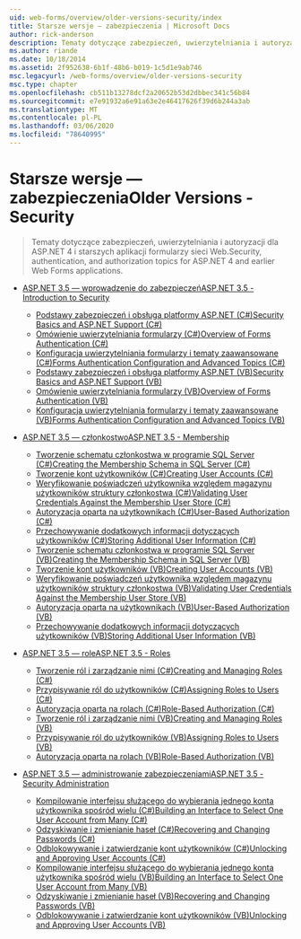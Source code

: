 ```yaml
---
uid: web-forms/overview/older-versions-security/index
title: Starsze wersje — zabezpieczenia | Microsoft Docs
author: rick-anderson
description: Tematy dotyczące zabezpieczeń, uwierzytelniania i autoryzacji dla ASP.NET 4 i starszych aplikacji formularzy sieci Web.
ms.author: riande
ms.date: 10/18/2014
ms.assetid: 2f952638-6b1f-48b6-b019-1c5d1e9ab746
msc.legacyurl: /web-forms/overview/older-versions-security
msc.type: chapter
ms.openlocfilehash: cb511b13278dcf2a20652b53d2dbbec341c56b84
ms.sourcegitcommit: e7e91932a6e91a63e2e46417626f39d6b244a3ab
ms.translationtype: MT
ms.contentlocale: pl-PL
ms.lasthandoff: 03/06/2020
ms.locfileid: "78640995"
---
```

# <a name="older-versions---security"></a><span data-ttu-id="8cd03-103">Starsze wersje — zabezpieczenia</span><span class="sxs-lookup"><span data-stu-id="8cd03-103">Older Versions - Security</span></span>

> <span data-ttu-id="8cd03-104">Tematy dotyczące zabezpieczeń, uwierzytelniania i autoryzacji dla ASP.NET 4 i starszych aplikacji formularzy sieci Web.</span><span class="sxs-lookup"><span data-stu-id="8cd03-104">Security, authentication, and authorization topics for ASP.NET 4 and earlier Web Forms applications.</span></span>

- [<span data-ttu-id="8cd03-105">ASP.NET 3.5 — wprowadzenie do zabezpieczeń</span><span class="sxs-lookup"><span data-stu-id="8cd03-105">ASP.NET 3.5 - Introduction to Security</span></span>](introduction/index.md)

    - [<span data-ttu-id="8cd03-106">Podstawy zabezpieczeń i obsługa platformy ASP.NET (C#)</span><span class="sxs-lookup"><span data-stu-id="8cd03-106">Security Basics and ASP.NET Support (C#)</span></span>](introduction/security-basics-and-asp-net-support-cs.md)
    - [<span data-ttu-id="8cd03-107">Omówienie uwierzytelniania formularzy (C#)</span><span class="sxs-lookup"><span data-stu-id="8cd03-107">Overview of Forms Authentication (C#)</span></span>](introduction/an-overview-of-forms-authentication-cs.md)
    - [<span data-ttu-id="8cd03-108">Konfiguracja uwierzytelniania formularzy i tematy zaawansowane (C#)</span><span class="sxs-lookup"><span data-stu-id="8cd03-108">Forms Authentication Configuration and Advanced Topics (C#)</span></span>](introduction/forms-authentication-configuration-and-advanced-topics-cs.md)
    - [<span data-ttu-id="8cd03-109">Podstawy zabezpieczeń i obsługa platformy ASP.NET (VB)</span><span class="sxs-lookup"><span data-stu-id="8cd03-109">Security Basics and ASP.NET Support (VB)</span></span>](introduction/security-basics-and-asp-net-support-vb.md)
    - [<span data-ttu-id="8cd03-110">Omówienie uwierzytelniania formularzy (VB)</span><span class="sxs-lookup"><span data-stu-id="8cd03-110">Overview of Forms Authentication (VB)</span></span>](introduction/an-overview-of-forms-authentication-vb.md)
    - [<span data-ttu-id="8cd03-111">Konfiguracja uwierzytelniania formularzy i tematy zaawansowane (VB)</span><span class="sxs-lookup"><span data-stu-id="8cd03-111">Forms Authentication Configuration and Advanced Topics (VB)</span></span>](introduction/forms-authentication-configuration-and-advanced-topics-vb.md)
- [<span data-ttu-id="8cd03-112">ASP.NET 3.5 — członkostwo</span><span class="sxs-lookup"><span data-stu-id="8cd03-112">ASP.NET 3.5 - Membership</span></span>](membership/index.md)

    - [<span data-ttu-id="8cd03-113">Tworzenie schematu członkostwa w programie SQL Server (C#)</span><span class="sxs-lookup"><span data-stu-id="8cd03-113">Creating the Membership Schema in SQL Server (C#)</span></span>](membership/creating-the-membership-schema-in-sql-server-cs.md)
    - [<span data-ttu-id="8cd03-114">Tworzenie kont użytkowników (C#)</span><span class="sxs-lookup"><span data-stu-id="8cd03-114">Creating User Accounts (C#)</span></span>](membership/creating-user-accounts-cs.md)
    - [<span data-ttu-id="8cd03-115">Weryfikowanie poświadczeń użytkownika względem magazynu użytkowników struktury członkostwa (C#)</span><span class="sxs-lookup"><span data-stu-id="8cd03-115">Validating User Credentials Against the Membership User Store (C#)</span></span>](membership/validating-user-credentials-against-the-membership-user-store-cs.md)
    - [<span data-ttu-id="8cd03-116">Autoryzacja oparta na użytkownikach (C#)</span><span class="sxs-lookup"><span data-stu-id="8cd03-116">User-Based Authorization (C#)</span></span>](membership/user-based-authorization-cs.md)
    - [<span data-ttu-id="8cd03-117">Przechowywanie dodatkowych informacji dotyczących użytkowników (C#)</span><span class="sxs-lookup"><span data-stu-id="8cd03-117">Storing Additional User Information (C#)</span></span>](membership/storing-additional-user-information-cs.md)
    - [<span data-ttu-id="8cd03-118">Tworzenie schematu członkostwa w programie SQL Server (VB)</span><span class="sxs-lookup"><span data-stu-id="8cd03-118">Creating the Membership Schema in SQL Server (VB)</span></span>](membership/creating-the-membership-schema-in-sql-server-vb.md)
    - [<span data-ttu-id="8cd03-119">Tworzenie kont użytkowników (VB)</span><span class="sxs-lookup"><span data-stu-id="8cd03-119">Creating User Accounts (VB)</span></span>](membership/creating-user-accounts-vb.md)
    - [<span data-ttu-id="8cd03-120">Weryfikowanie poświadczeń użytkownika względem magazynu użytkowników struktury członkostwa (VB)</span><span class="sxs-lookup"><span data-stu-id="8cd03-120">Validating User Credentials Against the Membership User Store (VB)</span></span>](membership/validating-user-credentials-against-the-membership-user-store-vb.md)
    - [<span data-ttu-id="8cd03-121">Autoryzacja oparta na użytkownikach (VB)</span><span class="sxs-lookup"><span data-stu-id="8cd03-121">User-Based Authorization (VB)</span></span>](membership/user-based-authorization-vb.md)
    - [<span data-ttu-id="8cd03-122">Przechowywanie dodatkowych informacji dotyczących użytkowników (VB)</span><span class="sxs-lookup"><span data-stu-id="8cd03-122">Storing Additional User Information (VB)</span></span>](membership/storing-additional-user-information-vb.md)
- [<span data-ttu-id="8cd03-123">ASP.NET 3.5 — role</span><span class="sxs-lookup"><span data-stu-id="8cd03-123">ASP.NET 3.5 - Roles</span></span>](roles/index.md)

    - [<span data-ttu-id="8cd03-124">Tworzenie ról i zarządzanie nimi (C#)</span><span class="sxs-lookup"><span data-stu-id="8cd03-124">Creating and Managing Roles (C#)</span></span>](roles/creating-and-managing-roles-cs.md)
    - [<span data-ttu-id="8cd03-125">Przypisywanie ról do użytkowników (C#)</span><span class="sxs-lookup"><span data-stu-id="8cd03-125">Assigning Roles to Users (C#)</span></span>](roles/assigning-roles-to-users-cs.md)
    - [<span data-ttu-id="8cd03-126">Autoryzacja oparta na rolach (C#)</span><span class="sxs-lookup"><span data-stu-id="8cd03-126">Role-Based Authorization (C#)</span></span>](roles/role-based-authorization-cs.md)
    - [<span data-ttu-id="8cd03-127">Tworzenie ról i zarządzanie nimi (VB)</span><span class="sxs-lookup"><span data-stu-id="8cd03-127">Creating and Managing Roles (VB)</span></span>](roles/creating-and-managing-roles-vb.md)
    - [<span data-ttu-id="8cd03-128">Przypisywanie ról do użytkowników (VB)</span><span class="sxs-lookup"><span data-stu-id="8cd03-128">Assigning Roles to Users (VB)</span></span>](roles/assigning-roles-to-users-vb.md)
    - [<span data-ttu-id="8cd03-129">Autoryzacja oparta na rolach (VB)</span><span class="sxs-lookup"><span data-stu-id="8cd03-129">Role-Based Authorization (VB)</span></span>](roles/role-based-authorization-vb.md)
- [<span data-ttu-id="8cd03-130">ASP.NET 3.5 — administrowanie zabezpieczeniami</span><span class="sxs-lookup"><span data-stu-id="8cd03-130">ASP.NET 3.5 - Security Administration</span></span>](admin/index.md)

    - [<span data-ttu-id="8cd03-131">Kompilowanie interfejsu służącego do wybierania jednego konta użytkownika spośród wielu (C#)</span><span class="sxs-lookup"><span data-stu-id="8cd03-131">Building an Interface to Select One User Account from Many (C#)</span></span>](admin/building-an-interface-to-select-one-user-account-from-many-cs.md)
    - [<span data-ttu-id="8cd03-132">Odzyskiwanie i zmienianie haseł (C#)</span><span class="sxs-lookup"><span data-stu-id="8cd03-132">Recovering and Changing Passwords (C#)</span></span>](admin/recovering-and-changing-passwords-cs.md)
    - [<span data-ttu-id="8cd03-133">Odblokowywanie i zatwierdzanie kont użytkowników (C#)</span><span class="sxs-lookup"><span data-stu-id="8cd03-133">Unlocking and Approving User Accounts (C#)</span></span>](admin/unlocking-and-approving-user-accounts-cs.md)
    - [<span data-ttu-id="8cd03-134">Kompilowanie interfejsu służącego do wybierania jednego konta użytkownika spośród wielu (VB)</span><span class="sxs-lookup"><span data-stu-id="8cd03-134">Building an Interface to Select One User Account from Many (VB)</span></span>](admin/building-an-interface-to-select-one-user-account-from-many-vb.md)
    - [<span data-ttu-id="8cd03-135">Odzyskiwanie i zmienianie haseł (VB)</span><span class="sxs-lookup"><span data-stu-id="8cd03-135">Recovering and Changing Passwords (VB)</span></span>](admin/recovering-and-changing-passwords-vb.md)
    - [<span data-ttu-id="8cd03-136">Odblokowywanie i zatwierdzanie kont użytkowników (VB)</span><span class="sxs-lookup"><span data-stu-id="8cd03-136">Unlocking and Approving User Accounts (VB)</span></span>](admin/unlocking-and-approving-user-accounts-vb.md)

